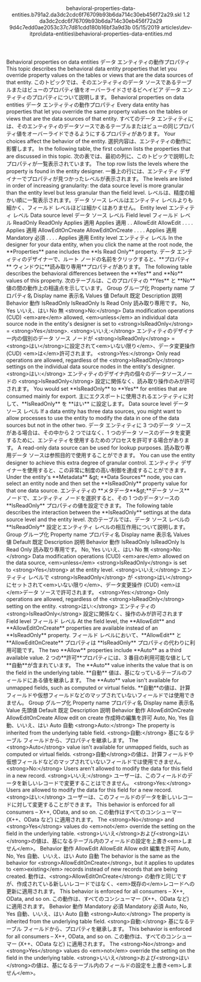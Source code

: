 <?xml version="1.0" encoding="UTF-8"?>
<xliff xmlns:logoport="urn:logoport:xliffeditor:xliff-extras:1.0" xmlns:xsi="http://www.w3.org/2001/XMLSchema-instance" xmlns="urn:oasis:names:tc:xliff:document:1.2" xmlns:xliffext="urn:microsoft:content:schema:xliffextensions" version="1.2" xsi:schemaLocation="urn:oasis:names:tc:xliff:document:1.2 xliff-core-1.2-transitional.xsd">
  <file datatype="xml" source-language="en-US" original="behavioral-properties-data-entities.md" target-language="ja-JP">
    <header>
      <tool tool-company="Microsoft" tool-version="1.0-7889195" tool-name="mdxliff" tool-id="mdxliff"/>
      <xliffext:skl_file_name>behavioral-properties-data-entities.b791a2.da3dc2cdc6f76709b93b6da714c30eb456f72a29.skl</xliffext:skl_file_name>
      <xliffext:version>1.2</xliffext:version>
      <xliffext:ms.openlocfilehash>da3dc2cdc6f76709b93b6da714c30eb456f72a29</xliffext:ms.openlocfilehash>
      <xliffext:ms.sourcegitcommit>9d4c7edd0ae2053c37c7d81cdd180b16bf3a9d3b</xliffext:ms.sourcegitcommit>
      <xliffext:ms.lasthandoff>05/15/2019</xliffext:ms.lasthandoff>
      <xliffext:ms.openlocfilepath>articles\dev-itpro\data-entities\behavioral-properties-data-entities.md</xliffext:ms.openlocfilepath>
    </header>
    <body>
      <group extype="content" id="content">
        <trans-unit xml:space="preserve" translate="yes" id="101" restype="x-metadata">
          <source>Behavioral properties on data entities</source>
        <target logoport:matchpercent="101" state="translated" state-qualifier="leveraged-tm">データ エンティティの動作プロパティ</target></trans-unit>
        <trans-unit xml:space="preserve" translate="yes" id="102" restype="x-metadata">
          <source>This topic describes the behavioral data entity properties that let you override property values on the tables or views that are the data sources of that entity.</source>
        <target logoport:matchpercent="101" state="translated" state-qualifier="leveraged-tm">このトピックでは、そのエンティティのデータ ソースであるテーブルまたはビューのプロパティ値をオーバーライドさせるビヘイビア データ エンティティのプロパティについて説明します。</target></trans-unit>
        <trans-unit xml:space="preserve" translate="yes" id="103">
          <source>Behavioral properties on data entities</source>
        <target logoport:matchpercent="101" state="translated" state-qualifier="leveraged-tm">データ エンティティの動作プロパティ</target></trans-unit>
        <trans-unit xml:space="preserve" translate="yes" id="104">
          <source>Every data entity has properties that let you override the same property values on the tables or views that are the data sources of that entity.</source>
        <target logoport:matchpercent="101" state="translated" state-qualifier="leveraged-tm">すべてのデータ エンティティには、そのエンティティのデータソースであるテーブルまたはビューの同じプロパティ値をオーバーライドできるようにするプロパティがあります。</target></trans-unit>
        <trans-unit xml:space="preserve" translate="yes" id="105">
          <source>Your choices affect the behavior of the entity.</source>
        <target logoport:matchpercent="101" state="translated" state-qualifier="leveraged-tm">選択内容は、エンティティの動作に影響します。</target></trans-unit>
        <trans-unit xml:space="preserve" translate="yes" id="106">
          <source>In the following table, the first column lists the properties that are discussed in this topic.</source>
        <target logoport:matchpercent="101" state="translated" state-qualifier="leveraged-tm">次の表では、最初の列に、このトピックで説明したプロパティが一覧表示されています。</target></trans-unit>
        <trans-unit xml:space="preserve" translate="yes" id="107">
          <source>The top row lists the levels where the property is found in the entity designer.</source>
        <target logoport:matchpercent="101" state="translated" state-qualifier="leveraged-tm">一番上の行には、エンティティ デザイナーでプロパティが見つかったレベルが表示されます。</target></trans-unit>
        <trans-unit xml:space="preserve" translate="yes" id="108">
          <source>The levels are listed in order of increasing granularity: the data source level is more granular than the entity level but less granular than the field level.</source>
        <target logoport:matchpercent="101" state="translated" state-qualifier="leveraged-tm">レベルは、精度の細かい順に一覧表示されます。データ ソース レベルはエンティティ レベルよりも細かく、フィールド レベルほどは細かくはありません。</target></trans-unit>
        <trans-unit xml:space="preserve" translate="yes" id="109">
          <source>Entity level</source>
        <target logoport:matchpercent="101" state="translated" state-qualifier="leveraged-tm">エンティティ レベル</target></trans-unit>
        <trans-unit xml:space="preserve" translate="yes" id="110">
          <source>Data source level</source>
        <target logoport:matchpercent="101" state="translated" state-qualifier="leveraged-tm">データ ソース レベル</target></trans-unit>
        <trans-unit xml:space="preserve" translate="yes" id="111">
          <source>Field level</source>
        <target logoport:matchpercent="101" state="translated" state-qualifier="leveraged-tm">フィールド レベル</target></trans-unit>
        <trans-unit xml:space="preserve" translate="yes" id="112">
          <source>ReadOnly</source>
        <target logoport:matchpercent="101" state="translated" state-qualifier="leveraged-tm">ReadOnly</target></trans-unit>
        <trans-unit xml:space="preserve" translate="yes" id="113">
          <source>Applies</source>
        <target logoport:matchpercent="101" state="translated" state-qualifier="leveraged-tm">適用</target></trans-unit>
        <trans-unit xml:space="preserve" translate="yes" id="114">
          <source>Applies</source>
        <target logoport:matchpercent="101" state="translated" state-qualifier="leveraged-tm">適用</target></trans-unit>
        <trans-unit xml:space="preserve" translate="yes" id="115">
          <source>.</source>
        <target logoport:matchpercent="101" state="translated" state-qualifier="leveraged-tm">.</target></trans-unit>
        <trans-unit xml:space="preserve" translate="yes" id="116">
          <source>AllowEdit</source>
        <target logoport:matchpercent="101" state="translated" state-qualifier="leveraged-tm">AllowEdit</target></trans-unit>
        <trans-unit xml:space="preserve" translate="yes" id="117">
          <source>.</source>
        <target logoport:matchpercent="101" state="translated" state-qualifier="leveraged-tm">.</target></trans-unit>
        <trans-unit xml:space="preserve" translate="yes" id="118">
          <source>.</source>
        <target logoport:matchpercent="101" state="translated" state-qualifier="leveraged-tm">.</target></trans-unit>
        <trans-unit xml:space="preserve" translate="yes" id="119">
          <source>Applies</source>
        <target logoport:matchpercent="101" state="translated" state-qualifier="leveraged-tm">適用</target></trans-unit>
        <trans-unit xml:space="preserve" translate="yes" id="120">
          <source>AllowEditOnCreate</source>
        <target logoport:matchpercent="101" state="translated" state-qualifier="leveraged-tm">AllowEditOnCreate</target></trans-unit>
        <trans-unit xml:space="preserve" translate="yes" id="121">
          <source>.</source>
        <target logoport:matchpercent="101" state="translated" state-qualifier="leveraged-tm">.</target></trans-unit>
        <trans-unit xml:space="preserve" translate="yes" id="122">
          <source>.</source>
        <target logoport:matchpercent="101" state="translated" state-qualifier="leveraged-tm">.</target></trans-unit>
        <trans-unit xml:space="preserve" translate="yes" id="123">
          <source>Applies</source>
        <target logoport:matchpercent="101" state="translated" state-qualifier="leveraged-tm">適用</target></trans-unit>
        <trans-unit xml:space="preserve" translate="yes" id="124">
          <source>Mandatory</source>
        <target logoport:matchpercent="101" state="translated" state-qualifier="leveraged-tm">必須</target></trans-unit>
        <trans-unit xml:space="preserve" translate="yes" id="125">
          <source>.</source>
        <target logoport:matchpercent="101" state="translated" state-qualifier="leveraged-tm">.</target></trans-unit>
        <trans-unit xml:space="preserve" translate="yes" id="126">
          <source>.</source>
        <target logoport:matchpercent="101" state="translated" state-qualifier="leveraged-tm">.</target></trans-unit>
        <trans-unit xml:space="preserve" translate="yes" id="127">
          <source>Applies</source>
        <target logoport:matchpercent="101" state="translated" state-qualifier="leveraged-tm">適用</target></trans-unit>
        <trans-unit xml:space="preserve" translate="yes" id="128">
          <source>Entity level</source>
        <target logoport:matchpercent="101" state="translated" state-qualifier="leveraged-tm">エンティティ レベル</target></trans-unit>
        <trans-unit xml:space="preserve" translate="yes" id="129">
          <source>In the designer for your data entity, when you click the name at the root node, the <bpt id="p1">**</bpt>Properties<ept id="p1">**</ept> pane includes the <bpt id="p2">**</bpt>Is Read Only<ept id="p2">**</ept> property.</source>
        <target logoport:matchpercent="101" state="translated" state-qualifier="leveraged-tm">データ エンティティのデザイナーで、ルート ノードの名前をクリックすると、<bpt id="p1">**</bpt>プロパティ<ept id="p1">**</ept> ウィンドウに<bpt id="p2">**</bpt>読み取り専用<ept id="p2">**</ept>プロパティがあります。</target></trans-unit>
        <trans-unit xml:space="preserve" translate="yes" id="130">
          <source>The following table describes the behavioral differences between the <bpt id="p1">**</bpt>Yes<ept id="p1">**</ept> and <bpt id="p2">**</bpt>No<ept id="p2">**</ept> values of this property.</source>
        <target logoport:matchpercent="101" state="translated" state-qualifier="leveraged-tm">次のテーブルは、このプロパティの <bpt id="p1">**</bpt>Yes<ept id="p1">**</ept> と <bpt id="p2">**</bpt>No<ept id="p2">**</ept> 値の間の動作上の相違点を示しています。</target></trans-unit>
        <trans-unit xml:space="preserve" translate="yes" id="131">
          <source>Group</source>
        <target logoport:matchpercent="101" state="translated" state-qualifier="leveraged-tm">グループ化</target></trans-unit>
        <trans-unit xml:space="preserve" translate="yes" id="132">
          <source>Property name</source>
        <target logoport:matchpercent="101" state="translated" state-qualifier="leveraged-tm">プロパティ名</target></trans-unit>
        <trans-unit xml:space="preserve" translate="yes" id="133">
          <source>Display name</source>
        <target logoport:matchpercent="101" state="translated" state-qualifier="leveraged-tm">表示名</target></trans-unit>
        <trans-unit xml:space="preserve" translate="yes" id="134">
          <source>Values</source>
        <target logoport:matchpercent="101" state="translated" state-qualifier="leveraged-tm">値</target></trans-unit>
        <trans-unit xml:space="preserve" translate="yes" id="135">
          <source>Default</source>
        <target logoport:matchpercent="101" state="translated" state-qualifier="leveraged-tm">既定</target></trans-unit>
        <trans-unit xml:space="preserve" translate="yes" id="136">
          <source>Description</source>
        <target logoport:matchpercent="101" state="translated" state-qualifier="leveraged-tm">説明</target></trans-unit>
        <trans-unit xml:space="preserve" translate="yes" id="137">
          <source>Behavior</source>
        <target logoport:matchpercent="101" state="translated" state-qualifier="leveraged-tm">動作</target></trans-unit>
        <trans-unit xml:space="preserve" translate="yes" id="138">
          <source>IsReadOnly</source>
        <target logoport:matchpercent="101" state="translated" state-qualifier="leveraged-tm">IsReadOnly</target></trans-unit>
        <trans-unit xml:space="preserve" translate="yes" id="139">
          <source>Is Read Only</source>
        <target logoport:matchpercent="101" state="translated" state-qualifier="leveraged-tm">読み取り専用です。</target></trans-unit>
        <trans-unit xml:space="preserve" translate="yes" id="140">
          <source>No, Yes</source>
        <target logoport:matchpercent="101" state="translated" state-qualifier="leveraged-tm">いいえ、はい</target></trans-unit>
        <trans-unit xml:space="preserve" translate="yes" id="141">
          <source>No</source>
        <target logoport:matchpercent="101" state="translated" state-qualifier="leveraged-tm">無</target></trans-unit>
        <trans-unit xml:space="preserve" translate="yes" id="142">
          <source><bpt id="p1">&lt;strong&gt;</bpt>No:<ept id="p1">&lt;/strong&gt;</ept> Data modification operations (CUD) <bpt id="p2">&lt;em&gt;</bpt>are<ept id="p2">&lt;/em&gt;</ept> allowed, <bpt id="p3">&lt;em&gt;</bpt>unless<ept id="p3">&lt;/em&gt;</ept> an individual data source node in the entity's designer is set to <bpt id="p4">&lt;strong&gt;</bpt>IsReadOnly<ept id="p4">&lt;/strong&gt;</ept><ph id="ph1"> = </ph><bpt id="p5">&lt;strong&gt;</bpt>Yes<ept id="p5">&lt;/strong&gt;</ept>.</source>
        <target logoport:matchpercent="101" state="translated" state-qualifier="leveraged-tm"><bpt id="p1">&lt;strong&gt;</bpt>いいえ:<ept id="p1">&lt;/strong&gt;</ept> エンティティのデザイナー内の個別のデータ ソース ノードが <bpt id="p4">&lt;strong&gt;</bpt>IsReadOnly<ept id="p4">&lt;/strong&gt;</ept><ph id="ph1"> = </ph><bpt id="p5">&lt;strong&gt;</bpt>はい<ept id="p5">&lt;/strong&gt;</ept>に設定されて<bpt id="p3">&lt;em&gt;</bpt>いない限り<ept id="p3">&lt;/em&gt;</ept>、データ変更操作 (CUD) <bpt id="p2">&lt;em&gt;</bpt>は<ept id="p2">&lt;/em&gt;</ept>許可されます。</target></trans-unit>
        <trans-unit xml:space="preserve" translate="yes" id="143">
          <source><bpt id="p1">&lt;strong&gt;</bpt>Yes:<ept id="p1">&lt;/strong&gt;</ept> Only read operations are allowed, regardless of the <bpt id="p2">&lt;strong&gt;</bpt>IsReadOnly<ept id="p2">&lt;/strong&gt;</ept> settings on the individual data source nodes in the entity's designer.</source>
        <target logoport:matchpercent="101" state="translated" state-qualifier="leveraged-tm"><bpt id="p1">&lt;strong&gt;</bpt>はい:<ept id="p1">&lt;/strong&gt;</ept> エンティティのデザイナ内の個々のデータソースノードの <bpt id="p2">&lt;strong&gt;</bpt>IsReadOnly<ept id="p2">&lt;/strong&gt;</ept> 設定に関係なく、読み取り操作のみが許可されます。</target></trans-unit>
        <trans-unit xml:space="preserve" translate="yes" id="144">
          <source>You would set <bpt id="p1">**</bpt>IsReadOnly<ept id="p1">**</ept> to <bpt id="p2">**</bpt>Yes<ept id="p2">**</ept> for entities that are consumed mainly for export.</source>
        <target logoport:matchpercent="101" state="translated" state-qualifier="leveraged-tm">主にエクスポートに使用されるエンティティに対して、<bpt id="p1">**</bpt>IsReadOnly<ept id="p1">**</ept> を <bpt id="p2">**</bpt>はい<ept id="p2">**</ept> に設定します。</target></trans-unit>
        <trans-unit xml:space="preserve" translate="yes" id="145">
          <source>Data source level</source>
        <target logoport:matchpercent="101" state="translated" state-qualifier="leveraged-tm">データ ソース レベル</target></trans-unit>
        <trans-unit xml:space="preserve" translate="yes" id="146">
          <source>If a data entity has three data sources, you might want to allow processes to use the entity to modify the data in one of the data sources but not in the other two.</source>
        <target logoport:matchpercent="101" state="translated" state-qualifier="leveraged-tm">データ エンティティに 3 つのデータ ソースがある場合は、その中から 2 つではなく、1 つのデータ ソースのデータを変更するために、エンティティを使用するためのプロセスを許可する場合があります。</target></trans-unit>
        <trans-unit xml:space="preserve" translate="yes" id="147">
          <source>A read-only data source can be used for lookup purposes.</source>
        <target logoport:matchpercent="101" state="translated" state-qualifier="leveraged-tm">読み取り専用データ ソースは参照目的で使用することができます。</target></trans-unit>
        <trans-unit xml:space="preserve" translate="yes" id="148">
          <source>You can use the entity designer to achieve this extra degree of granular control.</source>
        <target logoport:matchpercent="101" state="translated" state-qualifier="leveraged-tm">エンティティ デザイナーを使用すると、この非常に制度の高い制御を達成することができます。</target></trans-unit>
        <trans-unit xml:space="preserve" translate="yes" id="149">
          <source>Under the entity's <bpt id="p1">**</bpt>Metadata<ept id="p1">**</ept> <ph id="ph1">&amp;gt;</ph> <bpt id="p2">**</bpt>Data Sources<ept id="p2">**</ept> node, you can select an entity node and then set the <bpt id="p3">**</bpt>IsReadOnly<ept id="p3">**</ept> property value for that one data source.</source>
        <target logoport:matchpercent="101" state="translated" state-qualifier="leveraged-tm">エンティティの <bpt id="p1">**</bpt>メタデータ<ept id="p1">**</ept><ph id="ph1">&amp;gt;</ph><bpt id="p2">**</bpt>データ ソース<ept id="p2">**</ept> ノードで、エンティティ ノードを選択すると、その 1 つのデータソースの <bpt id="p3">**</bpt>IsReadOnly<ept id="p3">**</ept> プロパティの値を設定できます。</target></trans-unit>
        <trans-unit xml:space="preserve" translate="yes" id="150">
          <source>The following table describes the interaction between the <bpt id="p1">**</bpt>IsReadOnly<ept id="p1">**</ept> settings at the data source level and the entity level.</source>
        <target logoport:matchpercent="101" state="translated" state-qualifier="leveraged-tm">次のテーブルでは、データ ソース レベルの <bpt id="p1">**</bpt>IsReadOnly<ept id="p1">**</ept> 設定とエンティティ レベルの相互作用について説明します。</target></trans-unit>
        <trans-unit xml:space="preserve" translate="yes" id="151">
          <source>Group</source>
        <target logoport:matchpercent="101" state="translated" state-qualifier="leveraged-tm">グループ化</target></trans-unit>
        <trans-unit xml:space="preserve" translate="yes" id="152">
          <source>Property name</source>
        <target logoport:matchpercent="101" state="translated" state-qualifier="leveraged-tm">プロパティ名</target></trans-unit>
        <trans-unit xml:space="preserve" translate="yes" id="153">
          <source>Display name</source>
        <target logoport:matchpercent="101" state="translated" state-qualifier="leveraged-tm">表示名</target></trans-unit>
        <trans-unit xml:space="preserve" translate="yes" id="154">
          <source>Values</source>
        <target logoport:matchpercent="101" state="translated" state-qualifier="leveraged-tm">値</target></trans-unit>
        <trans-unit xml:space="preserve" translate="yes" id="155">
          <source>Default</source>
        <target logoport:matchpercent="101" state="translated" state-qualifier="leveraged-tm">既定</target></trans-unit>
        <trans-unit xml:space="preserve" translate="yes" id="156">
          <source>Description</source>
        <target logoport:matchpercent="101" state="translated" state-qualifier="leveraged-tm">説明</target></trans-unit>
        <trans-unit xml:space="preserve" translate="yes" id="157">
          <source>Behavior</source>
        <target logoport:matchpercent="101" state="translated" state-qualifier="leveraged-tm">動作</target></trans-unit>
        <trans-unit xml:space="preserve" translate="yes" id="158">
          <source>IsReadOnly</source>
        <target logoport:matchpercent="101" state="translated" state-qualifier="leveraged-tm">IsReadOnly</target></trans-unit>
        <trans-unit xml:space="preserve" translate="yes" id="159">
          <source>Is Read Only</source>
        <target logoport:matchpercent="101" state="translated" state-qualifier="leveraged-tm">読み取り専用です。</target></trans-unit>
        <trans-unit xml:space="preserve" translate="yes" id="160">
          <source>No, Yes</source>
        <target logoport:matchpercent="101" state="translated" state-qualifier="leveraged-tm">いいえ、はい</target></trans-unit>
        <trans-unit xml:space="preserve" translate="yes" id="161">
          <source>No</source>
        <target logoport:matchpercent="101" state="translated" state-qualifier="leveraged-tm">無</target></trans-unit>
        <trans-unit xml:space="preserve" translate="yes" id="162">
          <source><bpt id="p1">&lt;strong&gt;</bpt>No:<ept id="p1">&lt;/strong&gt;</ept> Data modification operations (CUD) <bpt id="p2">&lt;em&gt;</bpt>are<ept id="p2">&lt;/em&gt;</ept> allowed on the data source, <bpt id="p3">&lt;em&gt;</bpt>unless<ept id="p3">&lt;/em&gt;</ept> <bpt id="p4">&lt;strong&gt;</bpt>IsReadOnly<ept id="p4">&lt;/strong&gt;</ept><ph id="ph1"> </ph>is set to<bpt id="p5"> &lt;strong&gt;</bpt>Yes<ept id="p5">&lt;/strong&gt;</ept> at the entity level.</source>
        <target logoport:matchpercent="101" state="translated" state-qualifier="leveraged-tm"><bpt id="p1">&lt;strong&gt;</bpt>いいえ:<ept id="p1">&lt;/strong&gt;</ept> エンティティ レベルで <bpt id="p4">&lt;strong&gt;</bpt>IsReadOnly<ept id="p4">&lt;/strong&gt;</ept><ph id="ph1"> </ph>が<bpt id="p5"> &lt;strong&gt;</bpt>はい<ept id="p5">&lt;/strong&gt;</ept>にセットされて<bpt id="p3">&lt;em&gt;</bpt>いない限り<ept id="p3">&lt;/em&gt;</ept>、データ変更操作 (CUD) <bpt id="p2">&lt;em&gt;</bpt>は<ept id="p2">&lt;/em&gt;</ept>データ ソースで許可されます。</target></trans-unit>
        <trans-unit xml:space="preserve" translate="yes" id="163">
          <source><bpt id="p1">&lt;strong&gt;</bpt>Yes:<ept id="p1">&lt;/strong&gt;</ept> Only operations are allowed, regardless of the <bpt id="p2">&lt;strong&gt;</bpt>IsReadOnly<ept id="p2">&lt;/strong&gt;</ept> setting on the entity.</source>
        <target logoport:matchpercent="101" state="translated" state-qualifier="leveraged-tm"><bpt id="p1">&lt;strong&gt;</bpt>はい:<ept id="p1">&lt;/strong&gt;</ept> エンティティの <bpt id="p2">&lt;strong&gt;</bpt>IsReadOnly<ept id="p2">&lt;/strong&gt;</ept> 設定に関係なく、操作のみが許可されます</target></trans-unit>
        <trans-unit xml:space="preserve" translate="yes" id="164">
          <source>Field level</source>
        <target logoport:matchpercent="101" state="translated" state-qualifier="leveraged-tm">フィールド レベル</target></trans-unit>
        <trans-unit xml:space="preserve" translate="yes" id="165">
          <source>At the field level, the <bpt id="p1">**</bpt>AllowEdit<ept id="p1">**</ept> and <bpt id="p2">**</bpt>AllowEditOnCreate<ept id="p2">**</ept> properties are available instead of an <bpt id="p3">**</bpt>IsReadOnly<ept id="p3">**</ept> property.</source>
        <target logoport:matchpercent="101" state="translated" state-qualifier="leveraged-tm">フィールド レベルにおいて、<bpt id="p1">**</bpt>AllowEdit<ept id="p1">**</ept> と <bpt id="p2">**</bpt>AllowEditOnCreate<ept id="p2">**</ept> プロパティは <bpt id="p3">**</bpt>IsReadOnly<ept id="p3">**</ept> プロパティの代わりに利用可能です。</target></trans-unit>
        <trans-unit xml:space="preserve" translate="yes" id="166">
          <source>The two <bpt id="p1">**</bpt>Allow<ept id="p1">**</ept> properties include <bpt id="p2">**</bpt>Auto<ept id="p2">**</ept> as a third available value.</source>
        <target logoport:matchpercent="101" state="translated" state-qualifier="leveraged-tm">2 つの<bpt id="p1">**</bpt>許可<ept id="p1">**</ept>プロパティには、3 番目の利用可能な値として<bpt id="p2">**</bpt>自動<ept id="p2">**</ept>が含まれています。</target></trans-unit>
        <trans-unit xml:space="preserve" translate="yes" id="167">
          <source>The <bpt id="p1">**</bpt>Auto<ept id="p1">**</ept> value inherits the value that is on the field in the underlying table.</source>
        <target logoport:matchpercent="101" state="translated" state-qualifier="leveraged-tm"><bpt id="p1">**</bpt>自動<ept id="p1">**</ept> 値は、基になっているテーブルのフィールドにある値を継承します。</target></trans-unit>
        <trans-unit xml:space="preserve" translate="yes" id="168">
          <source>The <bpt id="p1">**</bpt>Auto<ept id="p1">**</ept> value isn't available for unmapped fields, such as computed or virtual fields.</source>
        <target logoport:matchpercent="101" state="translated" state-qualifier="leveraged-tm"><bpt id="p1">**</bpt>自動<ept id="p1">**</ept>の値は、計算フィールドや仮想フィールドなどのマップされていないフィールドでは使用できません。</target></trans-unit>
        <trans-unit xml:space="preserve" translate="yes" id="169">
          <source>Group</source>
        <target logoport:matchpercent="101" state="translated" state-qualifier="leveraged-tm">グループ化</target></trans-unit>
        <trans-unit xml:space="preserve" translate="yes" id="170">
          <source>Property name</source>
        <target logoport:matchpercent="101" state="translated" state-qualifier="leveraged-tm">プロパティ名</target></trans-unit>
        <trans-unit xml:space="preserve" translate="yes" id="171">
          <source>Display name</source>
        <target logoport:matchpercent="101" state="translated" state-qualifier="leveraged-tm">表示名</target></trans-unit>
        <trans-unit xml:space="preserve" translate="yes" id="172">
          <source>Value</source>
        <target logoport:matchpercent="101" state="translated" state-qualifier="leveraged-tm">先頭値</target></trans-unit>
        <trans-unit xml:space="preserve" translate="yes" id="173">
          <source>Default</source>
        <target logoport:matchpercent="101" state="translated" state-qualifier="leveraged-tm">既定</target></trans-unit>
        <trans-unit xml:space="preserve" translate="yes" id="174">
          <source>Description</source>
        <target logoport:matchpercent="101" state="translated" state-qualifier="leveraged-tm">説明</target></trans-unit>
        <trans-unit xml:space="preserve" translate="yes" id="175">
          <source>Behavior</source>
        <target logoport:matchpercent="101" state="translated" state-qualifier="leveraged-tm">動作</target></trans-unit>
        <trans-unit xml:space="preserve" translate="yes" id="176">
          <source>AllowEditOnCreate</source>
        <target logoport:matchpercent="101" state="translated" state-qualifier="leveraged-tm">AllowEditOnCreate</target></trans-unit>
        <trans-unit xml:space="preserve" translate="yes" id="177">
          <source>Allow edit on create</source>
        <target logoport:matchpercent="101" state="translated" state-qualifier="leveraged-tm">作成時の編集を許可</target></trans-unit>
        <trans-unit xml:space="preserve" translate="yes" id="178">
          <source>Auto, No, Yes</source>
        <target logoport:matchpercent="101" state="translated" state-qualifier="leveraged-tm">自動、いいえ、はい</target></trans-unit>
        <trans-unit xml:space="preserve" translate="yes" id="179">
          <source>Auto</source>
        <target logoport:matchpercent="101" state="translated" state-qualifier="leveraged-tm">自動</target></trans-unit>
        <trans-unit xml:space="preserve" translate="yes" id="180">
          <source><bpt id="p1">&lt;strong&gt;</bpt>Auto:<ept id="p1">&lt;/strong&gt;</ept> The property is inherited from the underlying table field.</source>
        <target logoport:matchpercent="101" state="translated" state-qualifier="leveraged-tm"><bpt id="p1">&lt;strong&gt;</bpt>自動:<ept id="p1">&lt;/strong&gt;</ept> 基になるテーブル フィールドから、プロパティを継承します。</target></trans-unit>
        <trans-unit xml:space="preserve" translate="yes" id="181">
          <source>The <bpt id="p1">&lt;strong&gt;</bpt>Auto<ept id="p1">&lt;/strong&gt;</ept> value isn't available for unmapped fields, such as computed or virtual fields.</source>
        <target logoport:matchpercent="101" state="translated" state-qualifier="leveraged-tm"><bpt id="p1">&lt;strong&gt;</bpt>自動<ept id="p1">&lt;/strong&gt;</ept>の値は、計算フィールドや仮想フィールドなどのマップされていないフィールドでは使用できません。</target></trans-unit>
        <trans-unit xml:space="preserve" translate="yes" id="182">
          <source><bpt id="p1">&lt;strong&gt;</bpt>No:<ept id="p1">&lt;/strong&gt;</ept> Users aren't allowed to modify the data for this field in a new record.</source>
        <target logoport:matchpercent="101" state="translated" state-qualifier="leveraged-tm"><bpt id="p1">&lt;strong&gt;</bpt>いいえ:<ept id="p1">&lt;/strong&gt;</ept> ユーザーは、このフィールドのデータを新しいレコードで変更することはできません。</target></trans-unit>
        <trans-unit xml:space="preserve" translate="yes" id="183">
          <source><bpt id="p1">&lt;strong&gt;</bpt>Yes:<ept id="p1">&lt;/strong&gt;</ept> Users are allowed to modify the data for this field for a new record.</source>
        <target logoport:matchpercent="101" state="translated" state-qualifier="leveraged-tm"><bpt id="p1">&lt;strong&gt;</bpt>はい:<ept id="p1">&lt;/strong&gt;</ept> ユーザーは、このフィールドのデータを新しいレコードに対して変更することができます。</target></trans-unit>
        <trans-unit xml:space="preserve" translate="yes" id="184">
          <source>This behavior is enforced for all consumers – X++, OData, and so on.</source>
        <target logoport:matchpercent="101" state="translated" state-qualifier="leveraged-tm">この動作はすべてのコンシューマー (X++、OData など) に適用されます。</target></trans-unit>
        <trans-unit xml:space="preserve" translate="yes" id="185">
          <source>The <bpt id="p1">&lt;strong&gt;</bpt>No<ept id="p1">&lt;/strong&gt;</ept> and <bpt id="p2">&lt;strong&gt;</bpt>Yes<ept id="p2">&lt;/strong&gt;</ept> values do <bpt id="p3">&lt;em&gt;</bpt>not<ept id="p3">&lt;/em&gt;</ept> override the setting on the field in the underlying table.</source>
        <target logoport:matchpercent="101" state="translated" state-qualifier="leveraged-tm"><bpt id="p1">&lt;strong&gt;</bpt>いいえ<ept id="p1">&lt;/strong&gt;</ept>および<bpt id="p2">&lt;strong&gt;</bpt>はい<ept id="p2">&lt;/strong&gt;</ept>の値は、基になるテーブル内のフィールドの設定を上書き<bpt id="p3">&lt;em&gt;</bpt>しません<ept id="p3">&lt;/em&gt;</ept>。</target></trans-unit>
        <trans-unit xml:space="preserve" translate="yes" id="186">
          <source>Behavior</source>
        <target logoport:matchpercent="101" state="translated" state-qualifier="leveraged-tm">動作</target></trans-unit>
        <trans-unit xml:space="preserve" translate="yes" id="187">
          <source>AllowEdit</source>
        <target logoport:matchpercent="101" state="translated" state-qualifier="leveraged-tm">AllowEdit</target></trans-unit>
        <trans-unit xml:space="preserve" translate="yes" id="188">
          <source>Allow edit</source>
        <target logoport:matchpercent="101" state="translated" state-qualifier="leveraged-tm">編集を許可</target></trans-unit>
        <trans-unit xml:space="preserve" translate="yes" id="189">
          <source>Auto, No, Yes</source>
        <target logoport:matchpercent="101" state="translated" state-qualifier="leveraged-tm">自動、いいえ、はい</target></trans-unit>
        <trans-unit xml:space="preserve" translate="yes" id="190">
          <source>Auto</source>
        <target logoport:matchpercent="101" state="translated" state-qualifier="leveraged-tm">自動</target></trans-unit>
        <trans-unit xml:space="preserve" translate="yes" id="191">
          <source>The behavior is the same as the behavior for <bpt id="p1">&lt;strong&gt;</bpt>AllowEditOnCreate<ept id="p1">&lt;/strong&gt;</ept>, but it applies to updates to <bpt id="p2">&lt;em&gt;</bpt>existing<ept id="p2">&lt;/em&gt;</ept> records instead of new records that are being created.</source>
        <target logoport:matchpercent="101" state="translated" state-qualifier="leveraged-tm">動作は、<bpt id="p1">&lt;strong&gt;</bpt>AllowEditOnCreate<ept id="p1">&lt;/strong&gt;</ept> の動作と同じですが、作成されている新しいレコードではなく、<bpt id="p2">&lt;em&gt;</bpt>既存の<ept id="p2">&lt;/em&gt;</ept>レコードへの更新に適用されます。</target></trans-unit>
        <trans-unit xml:space="preserve" translate="yes" id="192">
          <source>This behavior is enforced for all consumers – X++, OData, and so on.</source>
        <target logoport:matchpercent="101" state="translated" state-qualifier="leveraged-tm">この動作は、すべてのコンシューマー (X++、OData など) に適用されます。</target></trans-unit>
        <trans-unit xml:space="preserve" translate="yes" id="193">
          <source>Behavior</source>
        <target logoport:matchpercent="101" state="translated" state-qualifier="leveraged-tm">動作</target></trans-unit>
        <trans-unit xml:space="preserve" translate="yes" id="194">
          <source>Mandatory</source>
        <target logoport:matchpercent="101" state="translated" state-qualifier="leveraged-tm">必須</target></trans-unit>
        <trans-unit xml:space="preserve" translate="yes" id="195">
          <source>Mandatory</source>
        <target logoport:matchpercent="101" state="translated" state-qualifier="leveraged-tm">必須</target></trans-unit>
        <trans-unit xml:space="preserve" translate="yes" id="196">
          <source>Auto, No, Yes</source>
        <target logoport:matchpercent="101" state="translated" state-qualifier="leveraged-tm">自動、いいえ、はい</target></trans-unit>
        <trans-unit xml:space="preserve" translate="yes" id="197">
          <source>Auto</source>
        <target logoport:matchpercent="101" state="translated" state-qualifier="leveraged-tm">自動</target></trans-unit>
        <trans-unit xml:space="preserve" translate="yes" id="198">
          <source><bpt id="p1">&lt;strong&gt;</bpt>Auto:<ept id="p1">&lt;/strong&gt;</ept> The property is inherited from the underlying table field.</source>
        <target logoport:matchpercent="101" state="translated" state-qualifier="leveraged-tm"><bpt id="p1">&lt;strong&gt;</bpt>自動:<ept id="p1">&lt;/strong&gt;</ept> 基になるテーブル フィールドから、プロパティを継承します。</target></trans-unit>
        <trans-unit xml:space="preserve" translate="yes" id="199">
          <source>This behavior is enforced for all consumers – X++, OData, and so on.</source>
        <target logoport:matchpercent="101" state="translated" state-qualifier="leveraged-tm">この動作は、すべてのコンシューマー (X++、OData など) に適用されます。</target></trans-unit>
        <trans-unit xml:space="preserve" translate="yes" id="200">
          <source>The <bpt id="p1">&lt;strong&gt;</bpt>No<ept id="p1">&lt;/strong&gt;</ept> and <bpt id="p2">&lt;strong&gt;</bpt>Yes<ept id="p2">&lt;/strong&gt;</ept> values do <bpt id="p3">&lt;em&gt;</bpt>not<ept id="p3">&lt;/em&gt;</ept> override the setting on the field in the underlying table.</source>
        <target logoport:matchpercent="101" state="translated" state-qualifier="leveraged-tm"><bpt id="p1">&lt;strong&gt;</bpt>いいえ<ept id="p1">&lt;/strong&gt;</ept>および<bpt id="p2">&lt;strong&gt;</bpt>はい<ept id="p2">&lt;/strong&gt;</ept>の値は、基になるテーブル内のフィールドの設定を上書き<bpt id="p3">&lt;em&gt;</bpt>しません<ept id="p3">&lt;/em&gt;</ept>。</target></trans-unit>
      </group>
    </body>
  </file>
</xliff>
